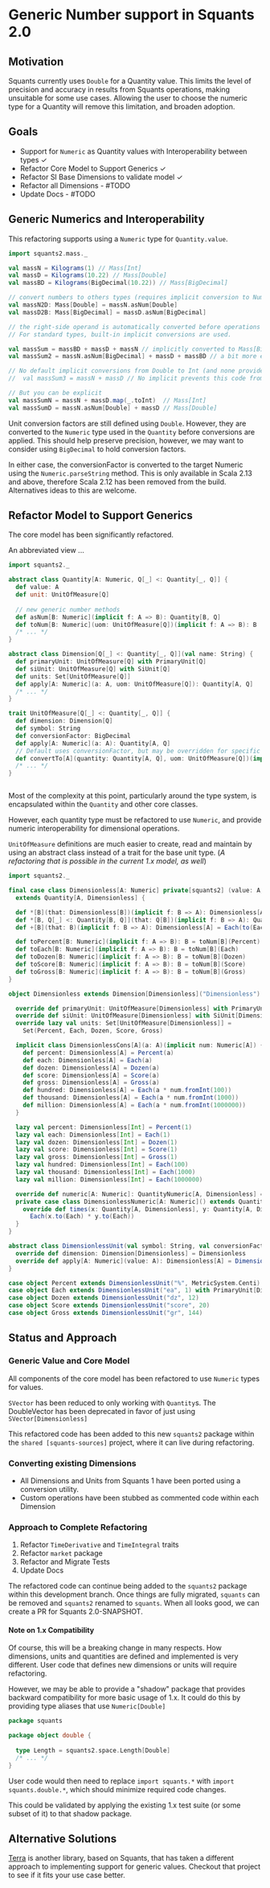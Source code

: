 # Generic Number support in Squants 2.0

## Motivation

Squants currently uses `Double` for a Quantity value.
This limits the level of precision and accuracy in results from Squants operations, making unsuitable for some use cases.
Allowing the user to choose the numeric type for a Quantity will remove this limitation, and broaden adoption.

## Goals

* Support for `Numeric` as Quantity values with Interoperability between types ✓ 
* Refactor Core Model to Support Generics ✓
* Refactor SI Base Dimensions to validate model ✓
* Refactor all Dimensions - #TODO
* Update Docs - #TODO

## Generic Numerics and Interoperability

This refactoring supports using a `Numeric` type for `Quantity.value`.

```scala
import squants2.mass._

val massN = Kilograms(1) // Mass[Int]
val massD = Kilograms(10.22) // Mass[Double]
val massBD = Kilograms(BigDecimal(10.22)) // Mass[BigDecimal]

// convert numbers to others types (requires implicit conversion to Numeric in scope)
val massN2D: Mass[Double] = massN.asNum[Double]
val massD2B: Mass[BigDecimal] = massD.asNum[BigDecimal]

// the right-side operand is automatically converted before operations are applied
// For standard types, built-in implicit conversions are used.

val massSum = massBD + massD + massN // implicitly converted to Mass[BigDecimal]
val massSum2 = massN.asNum[BigDecimal] + massD + massBD // a bit more explicit

// No default implicit conversions from Double to Int (and none provided as it creates precision loss)
//  val massSum3 = massN + massD // No implicit prevents this code from compiling - GOOD!

// But you can be explicit
val massSumN = massN + massD.map(_.toInt)  // Mass[Int]
val massSumD = massN.asNum[Double] + massD // Mass[Double]
```

Unit conversion factors are still defined using `Double`. 
However, they are converted to the `Numeric` type used in the `Quantity` before conversions are applied.
This should help preserve precision, however, we may want to consider using `BigDecimal` to hold conversion factors.

In either case, the conversionFactor is converted to the target Numeric using the `Numeric.parseString` method.
This is only available in Scala 2.13 and above, therefore Scala 2.12 has been removed from the build.
Alternatives ideas to this are welcome.

## Refactor Model to Support Generics

The core model has been significantly refactored.

An abbreviated view ...
```scala
import squants2._

abstract class Quantity[A: Numeric, Q[_] <: Quantity[_, Q]] {
  def value: A
  def unit: UnitOfMeasure[Q]
  
  // new generic number methods
  def asNum[B: Numeric](implicit f: A => B): Quantity[B, Q]
  def toNum[B: Numeric](uom: UnitOfMeasure[Q])(implicit f: A => B): B
  /* ... */
}

abstract class Dimension[Q[_] <: Quantity[_, Q]](val name: String) {
  def primaryUnit: UnitOfMeasure[Q] with PrimaryUnit[Q]
  def siUnit: UnitOfMeasure[Q] with SiUnit[Q]
  def units: Set[UnitOfMeasure[Q]]
  def apply[A: Numeric](a: A, uom: UnitOfMeasure[Q]): Quantity[A, Q]
  /* ... */
}

trait UnitOfMeasure[Q[_] <: Quantity[_, Q]] {
  def dimension: Dimension[Q]
  def symbol: String
  def conversionFactor: BigDecimal  
  def apply[A: Numeric](a: A): Quantity[A, Q]
  // Default uses conversionFactor, but may be overridden for specific Dimensions of Units
  def convertTo[A](quantity: Quantity[A, Q], uom: UnitOfMeasure[Q])(implicit num: Numeric[A]): Quantity[A, Q]
  /* ... */
}



```

Most of the complexity at this point, particularly around the type system, is encapsulated within the `Quantity` and other core classes.

However, each quantity type must be refactored to use `Numeric`, and provide numeric interoperability for dimensional operations.

`UnitOfMeasure` definitions are much easier to create, read and maintain by using an abstract class instead of a trait for the base unit type.
(*A refactoring that is possible in the current 1.x model, as well*)

```scala
import squants2._

final case class Dimensionless[A: Numeric] private[squants2] (value: A, unit: DimensionlessUnit)
  extends Quantity[A, Dimensionless] {

  def *[B](that: Dimensionless[B])(implicit f: B => A): Dimensionless[A] = Each(to(Each) * that.asNum[A].to(Each))
  def *[B, Q[_] <: Quantity[B, Q]](that: Q[B])(implicit f: B => A): Quantity[A, Q] = that.asNum[A] * to(Each)
  def +[B](that: B)(implicit f: B => A): Dimensionless[A] = Each(to(Each) + that)

  def toPercent[B: Numeric](implicit f: A => B): B = toNum[B](Percent)
  def toEach[B: Numeric](implicit f: A => B): B = toNum[B](Each)
  def toDozen[B: Numeric](implicit f: A => B): B = toNum[B](Dozen)
  def toScore[B: Numeric](implicit f: A => B): B = toNum[B](Score)
  def toGross[B: Numeric](implicit f: A => B): B = toNum[B](Gross)
}

object Dimensionless extends Dimension[Dimensionless]("Dimensionless") {

  override def primaryUnit: UnitOfMeasure[Dimensionless] with PrimaryUnit[Dimensionless] = Each
  override def siUnit: UnitOfMeasure[Dimensionless] with SiUnit[Dimensionless] = Each
  override lazy val units: Set[UnitOfMeasure[Dimensionless]] =
    Set(Percent, Each, Dozen, Score, Gross)

  implicit class DimensionlessCons[A](a: A)(implicit num: Numeric[A]) {
    def percent: Dimensionless[A] = Percent(a)
    def each: Dimensionless[A] = Each(a)
    def dozen: Dimensionless[A] = Dozen(a)
    def score: Dimensionless[A] = Score(a)
    def gross: Dimensionless[A] = Gross(a)
    def hundred: Dimensionless[A] = Each(a * num.fromInt(100))
    def thousand: Dimensionless[A] = Each(a * num.fromInt(1000))
    def million: Dimensionless[A] = Each(a * num.fromInt(1000000))
  }

  lazy val percent: Dimensionless[Int] = Percent(1)
  lazy val each: Dimensionless[Int] = Each(1)
  lazy val dozen: Dimensionless[Int] = Dozen(1)
  lazy val score: Dimensionless[Int] = Score(1)
  lazy val gross: Dimensionless[Int] = Gross(1)
  lazy val hundred: Dimensionless[Int] = Each(100)
  lazy val thousand: Dimensionless[Int] = Each(1000)
  lazy val million: Dimensionless[Int] = Each(1000000)

  override def numeric[A: Numeric]: QuantityNumeric[A, Dimensionless] = DimensionlessNumeric[A]()
  private case class DimensionlessNumeric[A: Numeric]() extends QuantityNumeric[A, Dimensionless](this) {
    override def times(x: Quantity[A, Dimensionless], y: Quantity[A, Dimensionless]): Quantity[A, Dimensionless] =
      Each(x.to(Each) * y.to(Each))
  }
}

abstract class DimensionlessUnit(val symbol: String, val conversionFactor: ConversionFactor) extends UnitOfMeasure[Dimensionless] {
  override def dimension: Dimension[Dimensionless] = Dimensionless
  override def apply[A: Numeric](value: A): Dimensionless[A] = Dimensionless(value, this)
}

case object Percent extends DimensionlessUnit("%", MetricSystem.Centi)
case object Each extends DimensionlessUnit("ea", 1) with PrimaryUnit[Dimensionless] with SiUnit[Dimensionless]
case object Dozen extends DimensionlessUnit("dz", 12)
case object Score extends DimensionlessUnit("score", 20)
case object Gross extends DimensionlessUnit("gr", 144)

```

## Status and Approach

### Generic Value and Core Model 

All components of the core model has been refactored to use `Numeric` types for values.

`SVector` has been reduced to only working with `Quantity`s.  The DoubleVector has been deprecated in favor of just using `SVector[Dimensionless]`

This refactored code has been added to this new `squants2` package within the `shared [squants-sources]` project,
where it can live during refactoring.

### Converting existing Dimensions

* All Dimensions and Units from Squants 1 have been ported using a conversion utility.
* Custom operations have been stubbed as commented code within each Dimension

### Approach to Complete Refactoring

1. Refactor `TimeDerivative` and `TimeIntegral` traits
2. Refactor `market` package
4. Refactor and Migrate Tests
5. Update Docs

The refactored code can continue being added to the `squants2` package within this development branch.
Once things are fully migrated, `squants` can be removed and `squants2` renamed to `squants`.
When all looks good, we can create a PR for Squants 2.0-SNAPSHOT.

#### Note on 1.x Compatibility

Of course, this will be a breaking change in many respects.
How dimensions, units and quantities are defined and implemented is very different.
User code that defines new dimensions or units will require refactoring.

However, we may be able to provide a "shadow" package that provides backward compatibility for more basic usage of 1.x.
It could do this by providing type aliases that use `Numeric[Double]`

```scala
package squants

package object double {
  
  type Length = squants2.space.Length[Double]
  /* ... */
}
```

User code would then need to replace `import squants.*` with `import squants.double.*`,
which should minimize required code changes.

This could be validated by applying the existing 1.x test suite (or some subset of it) to that shadow package.


## Alternative Solutions

[Terra](https://github.com/hunterpayne/terra) is another library, based on Squants, that has taken a different approach to implementing support for generic values.
Checkout that project to see if it fits your use case better.
